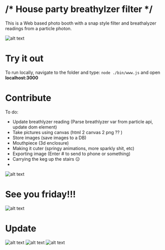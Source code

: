 # /* House party breathylzer filter */
This is a Web based photo booth with a snap style filter and breathalyzer readings from a particle photon.


![alt text](http://i.imgur.com/sOL38eY.jpg "Photobooze draft")



# Try it out #

To run locally, navigate to the folder and type: `node ./bin/www.js` and open **localhost:3000**


# Contribute #



To do:
- Update breathlyzer reading (Parse breathlyzer var from particle api, update dom element)
- Take pictures using canvas (html 2 canvas 2 png ?? )
- Store images (save images to a DB)
- Mouthpiece (3d enclosure)
- Making it cuter (springy animations, more sparkly shit, etc)
- Exporting image (Enter # to send to phone or something)
- Carrying the keg up the stairs 😑
- 

![alt text](http://i.imgur.com/kqehx7O.jpg "Breathlyzer prototype")
<!--![alt text](http://i.imgur.com/AyPkymm.png "Photobooze draft")-->


# See you friday!!! #


![alt text](http://i.imgur.com/zGGRhwk.jpg "Bday card")

# Update #

![alt text](http://i.imgur.com/XKrmzSg.gif)
![alt text](http://i.imgur.com/nrpvyKv.gif)
![alt text](http://i.imgur.com/RPpWU8p.gif)
